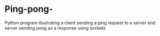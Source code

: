 # Ping-pong-
Python program illustrating a client sending a ping request to a server and server sending pong as a response using sockets
